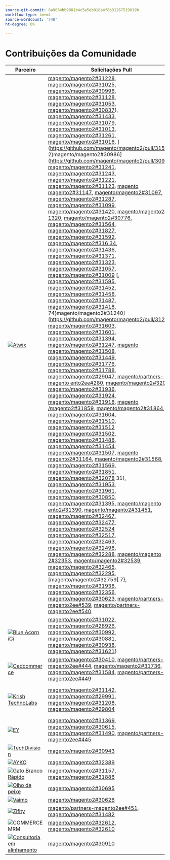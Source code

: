 ```yaml
---
source-git-commit: 8a9864bb9881b4c5a5eb018a4f8b31267519819b
workflow-type: tm+mt
source-wordcount: '748'
ht-degree: 0%

---
```

# Contribuições da Comunidade

| Parceiro | Solicitações Pull | Problemas relacionados do GitHub |
| ------- | ------- | ------- |
| <a target="_blank" href="https://partners.magento.com/portal/directory/?query=Atwix"><img alt="Atwix" src="https://avatars.githubusercontent.com/t/2617739?s=400&v=4"></a> | [magento/magento2#31228](https://github.com/magento/magento2/pull/31228), [magento/magento2#31025](https://github.com/magento/magento2/pull/31025), [magento/magento2#30996](https://github.com/magento/magento2/pull/30996), [magento/magento2#31128](https://github.com/magento/magento2/pull/31128), [magento/magento2#31053](https://github.com/magento/magento2/pull/31053), [magento/magento2#30837](https://github.com/magento/magento2/pull/30837)}, [magento/magento2#31433](https://github.com/magento/magento2/pull/31433), [magento/magento2#31079](https://github.com/magento/magento2/pull/31079), [magento/magento2#31013](https://github.com/magento/magento2/pull/31013), [magento/magento2#31261](https://github.com/magento/magento2/pull/31261), [magento/magento2#31016](https://github.com/magento/magento2/pull/31016), ](https://github.com/magento/magento2/pull/31512) 2}magento/magento2#30986](https://github.com/magento/magento2/pull/30986), [magento/magento2#31241](https://github.com/magento/magento2/pull/31241), [magento/magento2#31243](https://github.com/magento/magento2/pull/31243), [magento/magento2#31221](https://github.com/magento/magento2/pull/31221), [magento/magento2#31123](https://github.com/magento/magento2/pull/31123), [magento magento2#31147](https://github.com/magento/magento2/pull/31147), [magento/magento2#31097](https://github.com/magento/magento2/pull/31097), [magento/magento2#31287](https://github.com/magento/magento2/pull/31287), [magento/magento2#31099](https://github.com/magento/magento2/pull/31099), [magento/magento2#31420](https://github.com/magento/magento2/pull/31420), [magento/magento2#3 1320](https://github.com/magento/magento2/pull/31320), [magento/magento2#30776](https://github.com/magento/magento2/pull/30776), [magento/magento2#31564](https://github.com/magento/magento2/pull/31564), [magento/magento2#31827](https://github.com/magento/magento2/pull/31827), [magento/magento2#31592](https://github.com/magento/magento2/pull/31592), [magento/magento2#316 34](https://github.com/magento/magento2/pull/31634), [magento/magento2#31436](https://github.com/magento/magento2/pull/31436), [magento/magento2#31371](https://github.com/magento/magento2/pull/31371), [magento/magento2#31323](https://github.com/magento/magento2/pull/31323), [magento/magento2#31057](https://github.com/magento/magento2/pull/31057), [magento/magento2#31009](https://github.com/magento/magento2/pull/32759) [, [magento/magento2#31595](https://github.com/magento/magento2/pull/31595), [magento/magento2#31452](https://github.com/magento/magento2/pull/31452), [magento/magento2#31458](https://github.com/magento/magento2/pull/31458), [magento/magento2#31487](https://github.com/magento/magento2/pull/31487), [magento/magento2#31418](https://github.com/magento/magento2/pull/31418), 74}magento/magento2#31240](https://github.com/magento/magento2/pull/31240), [magento/magento2#31603](https://github.com/magento/magento2/pull/31603), [magento/magento2#31601](https://github.com/magento/magento2/pull/31601), [magento/magento2#31394](https://github.com/magento/magento2/pull/31394), [magento/magento2#31247](https://github.com/magento/magento2/pull/31247), [magento magento/magento2#31508](https://github.com/magento/magento2/pull/31508), [magento/magento2#31449](https://github.com/magento/magento2/pull/31449), [magento/magento2#31776](https://github.com/magento/magento2/pull/31776), [magento/magento2#31788](https://github.com/magento/magento2/pull/31788), [magento/magento2#29047](https://github.com/magento/magento2/pull/29047), [magento/partners-magento ento2ee#280](https://github.com/magento/partners-magento2ee/pull/280), [magento/magento2#32071](https://github.com/magento/magento2/pull/32071), [magento/magento2#31936](https://github.com/magento/magento2/pull/31936), [magento/magento2#31924](https://github.com/magento/magento2/pull/31924), [magento/magento2#31918](https://github.com/magento/magento2/pull/31918), [magento /magento2#31859](https://github.com/magento/magento2/pull/31859), [magento/magento2#31864](https://github.com/magento/magento2/pull/31864), [magento/magento2#31604](https://github.com/magento/magento2/pull/31604), [magento/magento2#31510](https://github.com/magento/magento2/pull/31510), [magento/magento2#31512](https://github.com/magento/magento2/pull/31009) [magento/magento2#31502](https://github.com/magento/magento2/pull/31502), [magento/magento2#31488](https://github.com/magento/magento2/pull/31488), [magento/magento2#31454](https://github.com/magento/magento2/pull/31454), [magento/magento2#31507](https://github.com/magento/magento2/pull/31507), [magento magento2#31164](https://github.com/magento/magento2/pull/31164), [magento/magento2#31568](https://github.com/magento/magento2/pull/31568), [magento/magento2#31569](https://github.com/magento/magento2/pull/31569), [magento/magento2#31851](https://github.com/magento/magento2/pull/31851), [magento/magento2#32078](https://github.com/magento/magento2/pull/32078) 31}, [magento/magento2#31953](https://github.com/magento/magento2/pull/31953), [magento/magento2#31961](https://github.com/magento/magento2/pull/31961), [magento/magento2#30850](https://github.com/magento/magento2/pull/30850), [magento/magento2#31395](https://github.com/magento/magento2/pull/31395), [magento/magento ento2#31390](https://github.com/magento/magento2/pull/31390), [magento/magento2#31451](https://github.com/magento/magento2/pull/31451), [magento/magento2#32467](https://github.com/magento/magento2/pull/32467), [magento/magento2#32477](https://github.com/magento/magento2/pull/32477), [magento/magento2#32524](https://github.com/magento/magento2/pull/32524) [magento/magento2#32517](https://github.com/magento/magento2/pull/32517), [magento/magento2#32463](https://github.com/magento/magento2/pull/32463), [magento/magento2#32498](https://github.com/magento/magento2/pull/32498), [magento/magento2#32288](https://github.com/magento/magento2/pull/32288), [magento/magento 2#32353](https://github.com/magento/magento2/pull/32353), [magento/magento2#32539](https://github.com/magento/magento2/pull/32539), [magento/magento2#32465](https://github.com/magento/magento2/pull/32465), [magento/magento2#32295](https://github.com/magento/magento2/pull/32295), [magento/magento2#32759[ 7}, [magento/magento2#31938](https://github.com/magento/magento2/pull/31938), [magento/magento2#32356](https://github.com/magento/magento2/pull/32356), [magento/magento2#30623](https://github.com/magento/magento2/pull/30623), [magento/partners-magento2ee#539](https://github.com/magento/partners-magento2ee/pull/539), [magento/partners-magento2ee#540](https://github.com/magento/partners-magento2ee/pull/540) | [magento/magento2#31233](https://github.com/magento/magento2/issues/31233), [magento/magento2#31031](https://github.com/magento/magento2/issues/31031), [magento/magento2#31056](https://github.com/magento/magento2/issues/31056), [magento/magento2#31130](https://github.com/magento/magento2/issues/31130), [magento/magento2#31074](https://github.com/magento/magento2/issues/31074), [magento/magento2#30858[}, [magento/magento2#31438](https://github.com/magento/magento2/issues/31438), [magento/magento2#31160](https://github.com/magento/magento2/issues/31160), [magento/magento2#31034](https://github.com/magento/magento2/issues/31034), [magento/magento2#31168](https://github.com/magento/magento2/issues/31168), [magento/magento2#31033](https://github.com/magento/magento2/issues/31033), ](https://github.com/magento/magento2/issues/31937) 2}magento/magento2#31039](https://github.com/magento/magento2/issues/31039), [magento/magento2#31250](https://github.com/magento/magento2/issues/31250), [magento/magento2#31249](https://github.com/magento/magento2/issues/31249), [magento/magento2#31234](https://github.com/magento/magento2/issues/31234), [magento/magento2#31129](https://github.com/magento/magento2/issues/31129), [magento magento2#31153](https://github.com/magento/magento2/issues/31153), [magento/magento2#31132](https://github.com/magento/magento2/issues/31132), [magento/magento2#31290](https://github.com/magento/magento2/issues/31290), [magento/magento2#31131](https://github.com/magento/magento2/issues/31131), [magento/magento2#31440](https://github.com/magento/magento2/issues/31440), [magento/magento2#3 1327](https://github.com/magento/magento2/issues/31327), [magento/magento2#30784](https://github.com/magento/magento2/issues/30784), [magento/magento2#31575](https://github.com/magento/magento2/issues/31575), [magento/magento2#31844](https://github.com/magento/magento2/issues/31844), [magento/magento2#31628](https://github.com/magento/magento2/issues/31628), [magento/magento2#316 47](https://github.com/magento/magento2/issues/31647), [magento/magento2#31437](https://github.com/magento/magento2/issues/31437), [magento/magento2#31442](https://github.com/magento/magento2/issues/31442), [magento/magento2#31325](https://github.com/magento/magento2/issues/31325), [magento/magento2#31073](https://github.com/magento/magento2/issues/31073), [magento/magento2#31036](https://github.com/magento/magento2/issues/31517) ](https://github.com/magento/magento2/issues/30858), [magento/magento2#31627](https://github.com/magento/magento2/issues/31627), [magento/magento2#31632](https://github.com/magento/magento2/issues/31632), [magento/magento2#31522](https://github.com/magento/magento2/issues/31522), [magento/magento2#31521](https://github.com/magento/magento2/issues/31521), [magento/magento2#31441](https://github.com/magento/magento2/issues/31441), 74}magento/magento2#31251](https://github.com/magento/magento2/issues/31251), [magento/magento2#31624](https://github.com/magento/magento2/issues/31624), [magento/magento2#31626](https://github.com/magento/magento2/issues/31626), [magento/magento2#31403](https://github.com/magento/magento2/issues/31403), [magento/magento2#31248](https://github.com/magento/magento2/issues/31248), [magento ento/magento2#31516](https://github.com/magento/magento2/issues/31516), [magento/magento2#31524](https://github.com/magento/magento2/issues/31524), [magento/magento2#31801](https://github.com/magento/magento2/issues/31801), [magento/magento2#28522](https://github.com/magento/magento2/issues/28522), [magento/partners-magento2ee#28586](https://github.com/magento/partners-magento2ee/issues/28586), [magento partners-magento2ee#31435](https://github.com/magento/partners-magento2ee/issues/31435), [magento/partners-magento2ee#31560](https://github.com/magento/partners-magento2ee/issues/31560), [magento/partners-magento2ee#31561](https://github.com/magento/partners-magento2ee/issues/31561), [magento/magento2#32072](https://github.com/magento/magento2/issues/32072), [magento/magento2#31937](https://github.com/magento/magento2/issues/31036) [magento/magento2#31902](https://github.com/magento/magento2/issues/31902), [magento/magento2#31860](https://github.com/magento/magento2/issues/31860), [magento/magento2#31865](https://github.com/magento/magento2/issues/31865), [magento/magento2#31623](https://github.com/magento/magento2/issues/31623), [magento/magento 2#31515](https://github.com/magento/magento2/issues/31515), [magento/magento2#31514](https://github.com/magento/magento2/issues/31514), [magento/magento2#31519](https://github.com/magento/magento2/issues/31519), [magento/magento2#31520](https://github.com/magento/magento2/issues/31520), [magento/magento2#31517[ 1}, [magento/magento2#31075](https://github.com/magento/magento2/issues/31075), [magento/magento2#31574](https://github.com/magento/magento2/issues/31574), [magento/magento2#31573](https://github.com/magento/magento2/issues/31573), [magento/magento2#31852](https://github.com/magento/magento2/issues/31852), [magento/magento2/magento#32079](https://github.com/magento/magento2/issues/32079), [magento/magento2#31954](https://github.com/magento/magento2/issues/31954), [magento/magento2#31962](https://github.com/magento/magento2/issues/31962), [magento/magento2#30855](https://github.com/magento/magento2/issues/30855), [magento/magento2#30645](https://github.com/magento/magento2/issues/30645)}, [magento/magento2#31523](https://github.com/magento/magento2/issues/31523), [magento/magento2#32505](https://github.com/magento/magento2/issues/32505), [magento/magento2#32504](https://github.com/magento/magento2/issues/32504), [magento/magento2#32583](https://github.com/magento/magento2/issues/32583), [magento/magento2 32518](https://github.com/magento/magento2/issues/32518), [magento/magento2#32507](https://github.com/magento/magento2/issues/32507), [magento/magento2#32569](https://github.com/magento/magento2/issues/32569), [magento/magento2#32502](https://github.com/magento/magento2/issues/32502), [magento/magento2#32379](https://github.com/magento/magento2/issues/32379) , [magento/magento2#32279](https://github.com/magento/magento2/issues/32279), [magento/magento2#32568](https://github.com/magento/magento2/issues/32568), [magento/magento2#32506](https://github.com/magento/magento2/issues/32506), [magento/magento2#32377](https://github.com/magento/magento2/issues/32377), [4/magento2#451](https://github.com/magento/magento2/issues/4451), [magento/magento2#32577](https://github.com/magento/magento2/issues/32577), [magento/magento2#29631](https://github.com/magento/magento2/issues/29631), [magento/magento2#30210](https://github.com/magento/magento2/issues/30210), [magento/partners-magento2ee#32574](https://github.com/magento/partners-magento2ee/issues/32574), [magento/partners-magento2ee#32928](https://github.com/magento/partners-magento2ee/issues/32928) |
| <a target="_blank" href="https://solutionpartners.adobe.com/s/directory/detail/blue+acorn+ici"><img alt="Blue Acorn iCi" src="https://avatars.githubusercontent.com/t/2916141?s=400&v=4"></a> | [magento/magento2#31022](https://github.com/magento/magento2/pull/31022), [magento/magento2#28926](https://github.com/magento/magento2/pull/28926), [magento/magento2#30992](https://github.com/magento/magento2/pull/30992), [magento/magento2#30881](https://github.com/magento/magento2/pull/30881), [magento/magento2#30938](https://github.com/magento/magento2/pull/30938), [magento/magento2#31621](https://github.com/magento/magento2/pull/31621)} | [magento/magento2#30265](https://github.com/magento/magento2/issues/30265), [magento/magento2#29528](https://github.com/magento/magento2/issues/29528), [magento/magento2#30286](https://github.com/magento/magento2/issues/30286), [magento/magento2#30880](https://github.com/magento/magento2/issues/30880), [magento/magento2#29690](https://github.com/magento/magento2/issues/29690), [magento/magento2#27678](https://github.com/magento/magento2/issues/27678)} |
| <a target="_blank" href="https://partners.magento.com/portal/directory/?query=Cedcommerce"><img alt="Cedcommerce" src="https://avatars.githubusercontent.com/t/3028824?s=400&v=4"></a> | [magento/magento2#30410](https://github.com/magento/magento2/pull/30410), [magento/partners-magento2ee#444](https://github.com/magento/partners-magento2ee/pull/444), [magento/magento2#31736](https://github.com/magento/magento2/pull/31736), [magento/magento2#31584](https://github.com/magento/magento2/pull/31584), [magento/partners-magento2ee#449](https://github.com/magento/partners-magento2ee/pull/449) | [magento/magento2#30424](https://github.com/magento/magento2/issues/30424), [magento/partners-magento2ee#31111](https://github.com/magento/partners-magento2ee/issues/31111), [magento/magento2#31660](https://github.com/magento/magento2/issues/31660), [magento/partners-magento2ee#31331](https://github.com/magento/partners-magento2ee/issues/31331) |
| <a target="_blank" href="https://solutionpartners.adobe.com/s/directory/detail/krish+technolabs"><img alt="Krish TechnoLabs" src="https://avatars.githubusercontent.com/t/2849637?s=400&v=4"></a> | [magento/magento2#31142](https://github.com/magento/magento2/pull/31142), [magento/magento2#29991](https://github.com/magento/magento2/pull/29991), [magento/magento2#31208](https://github.com/magento/magento2/pull/31208), [magento/magento2#29804](https://github.com/magento/magento2/pull/29804) | [magento/magento2#30911](https://github.com/magento/magento2/issues/30911), [magento/magento2#29936](https://github.com/magento/magento2/issues/29936), [magento/magento2#31188](https://github.com/magento/magento2/issues/31188), [magento/magento2#29365](https://github.com/magento/magento2/issues/29365), [magento/magento2#29805](https://github.com/magento/magento2/issues/29805) |
| <a target="_blank" href="https://partners.magento.com/portal/directory/?query=EY"><img alt="EY" src="https://avatars.githubusercontent.com/t/3415735?s=400&v=4"></a> | [magento/magento2#31369](https://github.com/magento/magento2/pull/31369), [magento/magento2#30615](https://github.com/magento/magento2/pull/30615), [magento/magento2#31490](https://github.com/magento/magento2/pull/31490), [magento/partners-magento2ee#445](https://github.com/magento/partners-magento2ee/pull/445) | [magento/magento2#4451](https://github.com/magento/magento2/issues/4451), [magento/magento2#29302](https://github.com/magento/magento2/issues/29302), [magento/partners-magento2ee#31196](https://github.com/magento/partners-magento2ee/issues/31196) |
| <a target="_blank" href="https://partners.magento.com/portal/directory/?query=TechDivision"><img alt="TechDivision" src="https://avatars.githubusercontent.com/t/2617775?s=400&v=4"></a> | [magento/magento2#30943](https://github.com/magento/magento2/pull/30943) | [magento/magento2#30936](https://github.com/magento/magento2/issues/30936) |
| <a target="_blank" href="https://partners.magento.com/portal/directory/?query=AYKO"><img alt="AYKO" src="https://avatars.githubusercontent.com/t/2841512?s=400&v=4"></a> | [magento/magento2#32389](https://github.com/magento/magento2/pull/32389) | [magento/magento2#32088](https://github.com/magento/magento2/issues/32088) |
| <a target="_blank" href="https://solutionpartners.adobe.com/s/directory/detail/fast+white+cat"><img alt="Gato Branco Rápido" src="https://avatars.githubusercontent.com/t/3579504?s=400&v=4"></a> | [magento/magento2#31157](https://github.com/magento/magento2/pull/31157), [magento/magento2#31886](https://github.com/magento/magento2/pull/31886) | [magento/magento2#30724](https://github.com/magento/magento2/issues/30724), [magento/magento2#30471](https://github.com/magento/magento2/issues/30471) |
| <a target="_blank" href="https://partners.magento.com/portal/directory/?query=Fisheye"><img alt="Olho de peixe" src="https://avatars.githubusercontent.com/t/3171724?s=400&v=4"></a> | [magento/magento2#30695](https://github.com/magento/magento2/pull/30695) | [magento/magento2#30788](https://github.com/magento/magento2/issues/30788) |
| <a target="_blank" href="https://partners.magento.com/portal/directory/?query=Vaimo"><img alt="Vaimo" src="https://avatars.githubusercontent.com/t/2617778?s=400&v=4"></a> | [magento/magento2#30626](https://github.com/magento/magento2/pull/30626) | [magento/magento2#30622](https://github.com/magento/magento2/issues/30622) |
| <a target="_blank" href="https://partners.magento.com/portal/directory/?query=Ziffity"><img alt="Zifity" src="https://avatars.githubusercontent.com/t/3432500?s=400&v=4"></a> | [magento/partners-magento2ee#451](https://github.com/magento/partners-magento2ee/pull/451), [magento/magento2#31482](https://github.com/magento/magento2/pull/31482) | [magento/magento2#31557](https://github.com/magento/magento2/issues/31557) |
| <img alt="COMMERCE MRM" src="https://avatars.githubusercontent.com/t/3714179?s=400&v=4"></a> | [magento/magento2#32612](https://github.com/magento/magento2/pull/32612), [magento/magento2#32610](https://github.com/magento/magento2/pull/32610) | [magento/magento2#32578](https://github.com/magento/magento2/issues/32578), [magento/magento2#32658](https://github.com/magento/magento2/issues/32658) |
| <a target="_blank" href="https://solutionpartners.adobe.com/s/directory/detail/aligent+consulting"><img alt="Consultoria em alinhamento" src="https://avatars.githubusercontent.com/t/2686050?s=400&v=4"></a> | [magento/magento2#30910](https://github.com/magento/magento2/pull/30910) | [magento/magento2#30909](https://github.com/magento/magento2/issues/30909) |
